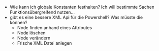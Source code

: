 * Wie kann ich globale Konstanten festhalten? Ich will bestimmte Sachen Funktionsübergreifend nutzen...
* gibt es eine bessere XML Api für die Powershell? Was müsste die können? 
    * Node finden anhand eines Attributes
    * Node löschen 
    * Node verändern
    * Frische XML Datei anlegen